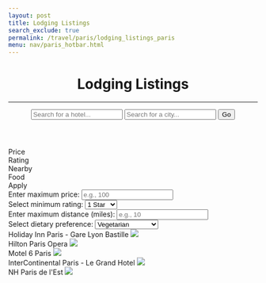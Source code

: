 ```yaml
---
layout: post 
title: Lodging Listings
search_exclude: true
permalink: /travel/paris/lodging_listings_paris
menu: nav/paris_hotbar.html
---
```

<head>
  <link rel="stylesheet" href="../../assets/css/travel/lodging.css">
</head>
<body id="body">
  <div class="container">
    <main class="main-content">
      <header>
        <h1>Lodging Listings</h1>
        <hr>
        <div class="search-bar">
          <input type="text" id="destination" placeholder="Search for a hotel...">
          <input type="text" id="place" placeholder="Search for a city...">
          <button onclick="fetchHotelData();">Go</button>
        </div>
      </header>
      <div class="filters">
        <div class="filter" data-filter="price">Price</div>
        <div class="filter" data-filter="rating">Rating</div>
        <div class="filter" data-filter="nearby">Nearby</div>
        <div class="filter" data-filter="food">Food</div>
        <div class="vertical-line"></div>
        <div class="apply" data-filter="apply">Apply</div>
      </div>
      <div class="filter-options">
        <div id="price-filter" class="filter-input hidden">
          <label for="price">Enter maximum price:</label>
          <input type="number" id="price" placeholder="e.g., 100">
        </div>
        <div id="rating-filter" class="filter-input hidden">
          <label for="rating">Select minimum rating:</label>
          <select id="rating">
            <option value="1">1 Star</option>
            <option value="2">2 Stars</option>
            <option value="3">3 Stars</option>
            <option value="4">4 Stars</option>
            <option value="5">5 Stars</option>
          </select>
        </div>
        <div id="nearby-filter" class="filter-input hidden">
          <label for="nearby">Enter maximum distance (miles):</label>
          <input type="number" id="nearby" placeholder="e.g., 10">
        </div>
        <div id="food-filter" class="filter-input hidden">
          <label for="food">Select dietary preference:</label>
          <select id="food">
            <option value="vegetarian">Vegetarian</option>
            <option value="vegan">Vegan</option>
            <option value="lactose">Lactose Intolerant</option>
          </select>
        </div>
      </div>
      <div class="listings">
        <div class="listing">
          Holiday Inn Paris - Gare Lyon Bastille
          <img src="https://digital.ihg.com/is/image/ihg/holiday-inn-paris-7645687329-4x3">
        </div>
        <div class="listing">
          Hilton Paris Opera
          <img src="https://www.hilton.com/im/en/PAROPHI/6197839/parop-legrandsalon-106.jpg?impolicy=crop&cw=4500&ch=2519&gravity=NorthWest&xposition=0&yposition=240&rw=768&rh=430">
        </div>
        <div class="listing">
          Motel 6 Paris
          <img src="https://www.motel6.com/bin/g6/image.g6PropertyDetailSlider.jpg/content/dam/g6/hotel-assets/hotel-images/TX/8662/Motel_6_Paris_TX_Exterior-3.jpg">
        </div>
        <div class="listing">
          InterContinental Paris - Le Grand Hotel
          <img src="https://digital.ihg.com/is/image/ihg/intercontinental-paris-7402998247-2x1">
        </div>
        <div class="listing">
          NH Paris de l'Est
          <img src="https://img.nh-hotels.net/4BMr8a/6MXbM3/original/NH_Gare_De_L%E2%80%99Est_Bar_Interior_Empty.jpg?output-quality=70&resize=555:*&composite-to=center,center|555:280&background-color=white">
        </div>
      </div>
    </main>
  </div>
</body>

<script src="../../assets/js/travel/lodging.js"></script>